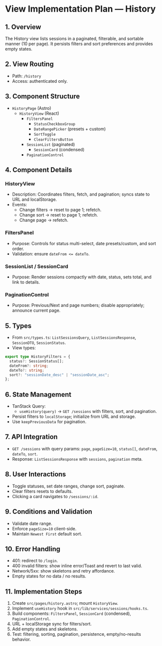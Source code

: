 # View Implementation Plan — History

## 1. Overview

The History view lists sessions in a paginated, filterable, and sortable manner (10 per page). It persists filters and sort preferences and provides empty states.

## 2. View Routing

- Path: `/history`
- Access: authenticated only.

## 3. Component Structure

- `HistoryPage` (Astro)
  - `HistoryView` (React)
    - `FiltersPanel`
      - `StatusCheckboxGroup`
      - `DateRangePicker` (presets + custom)
      - `SortToggle`
      - `ClearFiltersButton`
    - `SessionList` (paginated)
      - `SessionCard` (condensed)
    - `PaginationControl`

## 4. Component Details

### HistoryView

- Description: Coordinates filters, fetch, and pagination; syncs state to URL and localStorage.
- Events:
  - Change filters → reset to page 1; refetch.
  - Change sort → reset to page 1; refetch.
  - Change page → refetch.

### FiltersPanel

- Purpose: Controls for status multi-select, date presets/custom, and sort order.
- Validation: ensure `dateFrom <= dateTo`.

### SessionList / SessionCard

- Purpose: Render sessions compactly with date, status, sets total, and link to details.

### PaginationControl

- Purpose: Previous/Next and page numbers; disable appropriately; announce current page.

## 5. Types

- From `src/types.ts`: `ListSessionsQuery`, `ListSessionsResponse`, `SessionDTO`, `SessionStatus`.
- View types:

```ts
export type HistoryFilters = {
  status?: SessionStatus[];
  dateFrom?: string;
  dateTo?: string;
  sort?: "sessionDate_desc" | "sessionDate_asc";
};
```

## 6. State Management

- TanStack Query:
  - `useHistory(query)` → `GET /sessions` with filters, sort, and pagination.
- Persist filters to `localStorage`; initialize from URL and storage.
- Use `keepPreviousData` for pagination.

## 7. API Integration

- `GET /sessions` with query params: `page`, `pageSize=10`, `status[]`, `dateFrom`, `dateTo`, `sort`.
- Response: `ListSessionsResponse` with `sessions`, `pagination` meta.

## 8. User Interactions

- Toggle statuses, set date ranges, change sort, paginate.
- Clear filters resets to defaults.
- Clicking a card navigates to `/sessions/:id`.

## 9. Conditions and Validation

- Validate date range.
- Enforce `pageSize=10` client-side.
- Maintain `Newest First` default sort.

## 10. Error Handling

- 401: redirect to `/login`.
- 400 invalid filters: show inline error/Toast and revert to last valid.
- Network/5xx: show skeletons and retry affordance.
- Empty states for no data / no results.

## 11. Implementation Steps

1. Create `src/pages/history.astro`; mount `HistoryView`.
2. Implement `useHistory` hook in `src/lib/services/sessions/hooks.ts`.
3. Build components: `FiltersPanel`, `SessionCard` (condensed), `PaginationControl`.
4. URL + localStorage sync for filters/sort.
5. Add empty states and skeletons.
6. Test: filtering, sorting, pagination, persistence, empty/no-results behavior.
